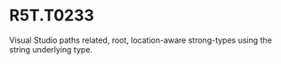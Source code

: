 # R5T.T0233
Visual Studio paths related, root, location-aware strong-types using the string underlying type.